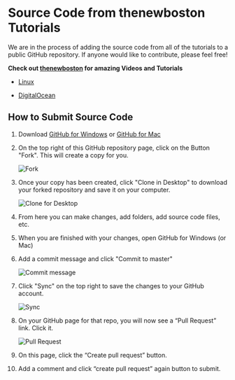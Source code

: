 # Source Code from thenewboston Tutorials

We are in the process of adding the source code from all of the tutorials to a public GitHub repository. If anyone would like to contribute, please feel free!

**Check out [thenewboston](https://www.thenewboston.com/videos.php) for amazing Videos and Tutorials**

- [Linux](https://docs.google.com/document/d/1FgMqlHYDva5--sJuR1fc-wbidpvHMFKEvK4RHqD4px0/edit?usp=sharing)

- [DigitalOcean](https://docs.google.com/document/d/1xOllgXRN10fWz1TsURh0OYI60TAVz0snD8HOzga5CCA/edit?usp=sharing)

## How to Submit Source Code

1. Download [GitHub for Windows](https://windows.github.com/) or [GitHub for Mac](https://mac.github.com/)

2. On the top right of this GitHub repository page, click on the Button "Fork". This will create a copy for you.

    ![Fork](http://i.imgur.com/UTwzOgC.png)

3. Once your copy has been created, click "Clone in Desktop" to download your forked repository and save it on your computer.

    ![Clone for Desktop](http://i.imgur.com/uNy5iHg.png)

4. From here you can make changes, add folders, add source code files, etc.

5. When you are finished with your changes, open GitHub for Windows (or Mac)

6. Add a commit message and click "Commit to master"

    ![Commit message](http://i.imgur.com/jHcjXvF.png)

7. Click "Sync" on the top right to save the changes to your GitHub account.

    ![Sync](http://i.imgur.com/hk9mIZS.png)

8. On your GitHub page for that repo, you will now see a “Pull Request” link. Click it.

    ![Pull Request](http://i.imgur.com/pogptvB.png)

9. On this page, click the “Create pull request” button.

10. Add a comment and click “create pull request” again button to submit.
